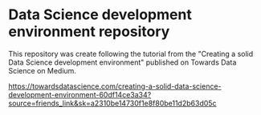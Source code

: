 # Data Science development environment repository
This repository was create following the tutorial from the "Creating a solid Data Science development environment" published on Towards Data Science on Medium.

https://towardsdatascience.com/creating-a-solid-data-science-development-environment-60df14ce3a34?source=friends_link&sk=a2310be14730f1e8f80be11d2b63d05c